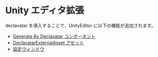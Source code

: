 # Unity エディタ拡張

declavatar を導入することで、UnityEditor に以下の機能が追加されます。

* [Generate By Declavatar コンポーネント](./generate-by-declavatar.md)
* [DeclavatarExternalAsset アセット](./external-asset.md)
* [設定ウィンドウ](./settings.md)
